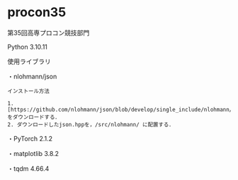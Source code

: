 # procon35

第35回高専プロコン競技部門

Python 3.10.11

使用ライブラリ

・nlohmann/json

    インストール方法

    1. [https://github.com/nlohmann/json/blob/develop/single_include/nlohmann/json.hpp]をダウンロードする．
    2. ダウンロードしたjson.hppを，/src/nlohmann/ に配置する．

・PyTorch 2.1.2

・matplotlib 3.8.2

・tqdm 4.66.4
